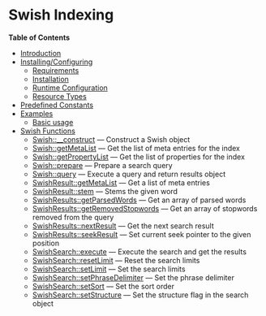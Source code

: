 Swish Indexing
==============

**Table of Contents**

-   [Introduction](/intro/swish.html)
-   [Installing/Configuring](/swish/setup.html)
    -   [Requirements](/swish/setup.html#Requirements)
    -   [Installation](/swish/setup.html#Installation)
    -   [Runtime
        Configuration](/swish/setup.html#Runtime%20Configuration)
    -   [Resource Types](/swish/setup.html#Resource%20Types)
-   [Predefined Constants](/swish/constants.html)
-   [Examples](/swish/examples.html)
    -   [Basic usage](/swish/examples.html#Basic%20usage)
-   [Swish Functions](/ref/swish.html)
    -   [Swish::\_\_construct](/ref/swish.html#Swish::__construct) —
        Construct a Swish object
    -   [Swish::getMetaList](/ref/swish.html#Swish::getMetaList) — Get
        the list of meta entries for the index
    -   [Swish::getPropertyList](/ref/swish.html#Swish::getPropertyList)
        — Get the list of properties for the index
    -   [Swish::prepare](/ref/swish.html#Swish::prepare) — Prepare a
        search query
    -   [Swish::query](/ref/swish.html#Swish::query) — Execute a query
        and return results object
    -   [SwishResult::getMetaList](/ref/swish.html#SwishResult::getMetaList)
        — Get a list of meta entries
    -   [SwishResult::stem](/ref/swish.html#SwishResult::stem) — Stems
        the given word
    -   [SwishResults::getParsedWords](/ref/swish.html#SwishResults::getParsedWords)
        — Get an array of parsed words
    -   [SwishResults::getRemovedStopwords](/ref/swish.html#SwishResults::getRemovedStopwords)
        — Get an array of stopwords removed from the query
    -   [SwishResults::nextResult](/ref/swish.html#SwishResults::nextResult)
        — Get the next search result
    -   [SwishResults::seekResult](/ref/swish.html#SwishResults::seekResult)
        — Set current seek pointer to the given position
    -   [SwishSearch::execute](/ref/swish.html#SwishSearch::execute) —
        Execute the search and get the results
    -   [SwishSearch::resetLimit](/ref/swish.html#SwishSearch::resetLimit)
        — Reset the search limits
    -   [SwishSearch::setLimit](/ref/swish.html#SwishSearch::setLimit) —
        Set the search limits
    -   [SwishSearch::setPhraseDelimiter](/ref/swish.html#SwishSearch::setPhraseDelimiter)
        — Set the phrase delimiter
    -   [SwishSearch::setSort](/ref/swish.html#SwishSearch::setSort) —
        Set the sort order
    -   [SwishSearch::setStructure](/ref/swish.html#SwishSearch::setStructure)
        — Set the structure flag in the search object
